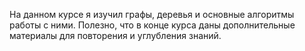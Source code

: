 На данном курсе я изучил графы, деревья и основные алгоритмы работы с ними. Полезно, что в конце курса даны дополнительные материалы для повторения и углубления знаний.